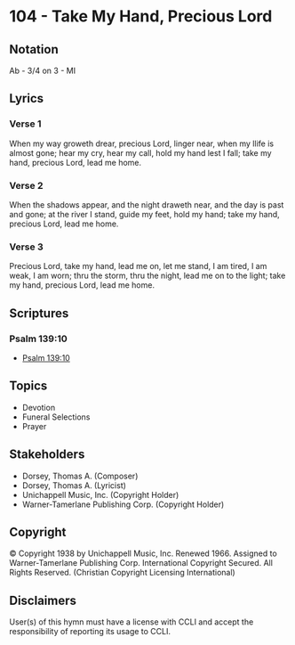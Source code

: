 # 104 - Take My Hand, Precious Lord

## Notation

Ab - 3/4 on 3 - MI

## Lyrics

### Verse 1

When my way groweth drear, precious Lord, linger near, when my llife is almost gone; hear my cry, hear my call, hold my hand lest I fall; take my hand, precious Lord, lead me home.

### Verse 2

When the shadows appear, and the night draweth near, and the day is past and gone; at the river I stand, guide my feet, hold my hand; take my hand, precious Lord, lead me home.

### Verse 3

Precious Lord, take my hand, lead me on, let me stand, I am tired, I am weak, I am worn; thru the storm, thru the night, lead me on to the light; take my hand, precious Lord, lead me home.


## Scriptures

### Psalm 139:10

- [Psalm 139:10](https://www.biblegateway.com/passage/?search=Psalm%20139%3A10)


## Topics

- Devotion
- Funeral Selections
- Prayer

## Stakeholders

- Dorsey, Thomas A. (Composer)
- Dorsey, Thomas A. (Lyricist)
- Unichappell Music, Inc. (Copyright Holder)
- Warner-Tamerlane Publishing Corp. (Copyright Holder)

## Copyright

© Copyright 1938 by Unichappell Music, Inc. Renewed 1966. Assigned to Warner-Tamerlane Publishing Corp.
International Copyright Secured. All Rights Reserved.
(Christian Copyright Licensing International)

## Disclaimers

User(s) of this hymn must have a license with CCLI and accept the responsibility of reporting its usage to CCLI.

